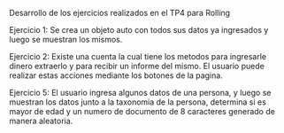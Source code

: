 Desarrollo de los ejercicios realizados en el TP4 para Rolling

Ejercicio 1: Se crea un objeto auto con todos sus datos ya ingresados y luego se muestran los mismos.

Ejercicio 2: Existe una cuenta la cual tiene los metodos para ingresarle dinero extraerlo y para recibir un informe del mismo. El usuario puede realizar estas acciones mediante los botones de la pagina.

Ejercicio 5: El usuario ingresa algunos datos de una persona, y luego se muestran los datos junto a la taxonomia de la persona, determina si es mayor de edad y un numero de documento de 8 caracteres generado de manera aleatoria.